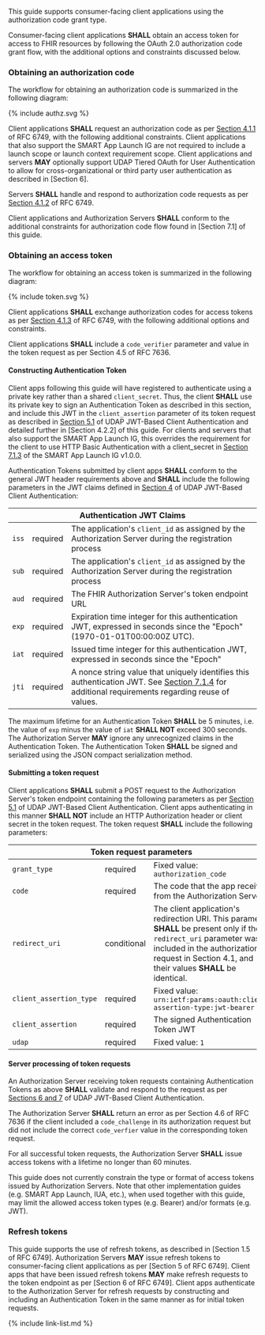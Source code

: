 This guide supports consumer-facing client applications using the authorization code grant type. 

Consumer-facing client applications **SHALL** obtain an access token for access to FHIR resources by following the OAuth 2.0 authorization code grant flow, with the additional options and constraints discussed below.

### Obtaining an authorization code

The workflow for obtaining an authorization code is summarized in the following diagram:
<br>
<div>
{% include authz.svg %}
</div>

Client applications **SHALL** request an authorization code as per [Section 4.1.1](https://datatracker.ietf.org/doc/html/rfc6749#section-4.1.1) of RFC 6749, with the following additional constraints. Client applications that also support the SMART App Launch IG are not required to include a launch scope or launch context requirement scope. Client applications and servers **MAY** optionally support UDAP Tiered OAuth for User Authentication to allow for cross-organizational or third party user authentication as described in [Section 6].

Servers **SHALL** handle and respond to authorization code requests as per [Section 4.1.2](https://datatracker.ietf.org/doc/html/rfc6749#section-4.1.2) of RFC 6749. 

Client applications and Authorization Servers **SHALL** conform to the additional constraints for authorization code flow found in [Section 7.1] of this guide.

### Obtaining an access token

The workflow for obtaining an access token is summarized in the following diagram:
<br>
<div>
{% include token.svg %}
</div>

Client applications **SHALL** exchange authorization codes for access tokens as per [Section 4.1.3](https://datatracker.ietf.org/doc/html/rfc6749#section-4.1.3) of RFC 6749, with the following additional options and constraints.

Client applications **SHALL** include a `code_verifier` parameter and value in the token request as per Section 4.5 of RFC 7636.

#### Constructing Authentication Token

Client apps following this guide will have registered to authenticate using a private key rather than a shared `client_secret`. Thus, the client **SHALL** use its private key to sign an Authentication Token as described in this section, and include this JWT in the `client_assertion` parameter of its token request as described in [Section 5.1](https://www.udap.org/udap-jwt-client-auth-stu1.html) of UDAP JWT-Based Client Authentication and detailed further in [Section 4.2.2] of this guide. For clients and servers that also support the SMART App Launch IG, this overrides the requirement for the client to use HTTP Basic Authentication with a client_secret in [Section 7.1.3](http://hl7.org/fhir/smart-app-launch/1.0.0/index.html#step-3-app-exchanges-authorization-code-for-access-token) of the SMART App Launch IG v1.0.0.

Authentication Tokens submitted by client apps **SHALL** conform to the general JWT header requirements above and **SHALL** include the following parameters in the JWT claims defined in [Section 4](https://www.udap.org/udap-jwt-client-auth-stu1.html) of UDAP JWT-Based Client Authentication:

<table class="table">
  <thead>
    <th colspan="3">Authentication JWT Claims</th>
  </thead>
  <tbody>
    <tr>
      <td><code>iss</code></td>
      <td><span class="label label-success">required</span></td>
      <td>
        The application's <code>client_id</code> as assigned by the Authorization Server during the registration process
      </td>
    </tr>
    <tr>
      <td><code>sub</code></td>
      <td><span class="label label-success">required</span></td>
      <td>
        The application's <code>client_id</code> as assigned by the Authorization Server during the registration process
      </td>
    </tr>
    <tr>
      <td><code>aud</code></td>
      <td><span class="label label-success">required</span></td>
      <td>
        The FHIR Authorization Server's token endpoint URL
      </td>
    </tr>
    <tr>
      <td><code>exp</code></td>
      <td><span class="label label-success">required</span></td>
      <td>
        Expiration time integer for this authentication JWT, expressed in seconds since the "Epoch" (1970-01-01T00:00:00Z UTC).
      </td>
    </tr>
    <tr>
      <td><code>iat</code></td>
      <td><span class="label label-success">required</span></td>
      <td>
        Issued time integer for this authentication JWT, expressed in seconds since the "Epoch"
      </td>
    </tr>
    <tr>
      <td><code>jti</code></td>
      <td><span class="label label-success">required</span></td>
      <td>
        A nonce string value that uniquely identifies this authentication JWT. See <a href="general.html#jwt-claims">Section 7.1.4</a> for additional requirements regarding reuse of values.
      </td>
    </tr>
  </tbody>
</table>

The maximum lifetime for an Authentication Token **SHALL** be 5 minutes, i.e. the value of `exp` minus the value of `iat` **SHALL NOT** exceed 300 seconds. The Authorization Server **MAY** ignore any unrecognized claims in the Authentication Token. The Authentication Token **SHALL** be signed and serialized using the JSON compact serialization method. 

#### Submitting a token request

Client applications **SHALL** submit a POST request to the Authorization Server's token endpoint containing the following parameters as per [Section 5.1](https://www.udap.org/udap-jwt-client-auth-stu1.html) of UDAP JWT-Based Client Authentication. Client apps authenticating in this manner **SHALL NOT** include an HTTP Authorization header or client secret in the token request. The token request **SHALL** include the following parameters:

<table class="table">
  <thead>
    <th colspan="3">Token request parameters</th>
  </thead>
  <tbody>
    <tr>
      <td><code>grant_type</code></td>
      <td><span class="label label-success">required</span></td>
      <td>
        Fixed value: <code>authorization_code</code>
      </td>
    </tr>
    <tr>
      <td><code>code</code></td>
      <td><span class="label label-success">required</span></td>
      <td>
        The code that the app received from the Authorization Server
      </td>
    </tr>
    <tr>
      <td><code>redirect_uri</code></td>
      <td><span class="label label-warning">conditional</span></td>
      <td>
        The client application's redirection URI. This parameter <strong>SHALL</strong> be present only if the <code>redirect_uri</code> parameter was included in the authorization request in Section 4.1, and their values <strong>SHALL</strong> be identical.
      </td>
    </tr>
    <tr>
      <td><code>client_assertion_type</code></td>
      <td><span class="label label-success">required</span></td>
      <td>
        Fixed value: <code>urn:ietf:params:oauth:client-assertion-type:jwt-bearer</code>
      </td>
    </tr>
    <tr>
      <td><code>client_assertion</code></td>
      <td><span class="label label-success">required</span></td>
      <td>
        The signed Authentication Token JWT
      </td>
    </tr>
    <tr>
      <td><code>udap</code></td>
      <td><span class="label label-success">required</span></td>
      <td>
        Fixed value: <code>1</code>
      </td>
    </tr>
  </tbody>
</table>

#### Server processing of token requests

An Authorization Server receiving token requests containing Authentication Tokens as above **SHALL** validate and respond to the request as per [Sections 6 and 7](https://www.udap.org/udap-jwt-client-auth-stu1.html) of UDAP JWT-Based Client Authentication.

The Authorization Server **SHALL** return an error as per Section 4.6 of RFC 7636 if the client included a `code_challenge` in its authorization request but did not include the correct `code_verfier` value in the corresponding token request.

For all successful token requests, the Authorization Server **SHALL** issue access tokens with a lifetime no longer than 60 minutes. 

<div class="stu-note" markdown="1">
This guide does not currently constrain the type or format of access tokens issued by Authorization Servers. Note that other implementation guides (e.g. SMART App Launch, IUA, etc.), when used together with this guide, may limit the allowed access token types (e.g. Bearer) and/or formats (e.g. JWT).
</div>

### Refresh tokens

This guide supports the use of refresh tokens, as described in [Section 1.5 of RFC 6749]. Authorization Servers **MAY** issue refresh tokens to consumer-facing client applications as per [Section 5 of RFC 6749]. Client apps that have been issued refresh tokens **MAY** make refresh requests to the token endpoint as per [Section 6 of RFC 6749]. Client apps authenticate to the Authorization Server for refresh requests by constructing and including an Authentication Token in the same manner as for initial token requests.

{% include link-list.md %}